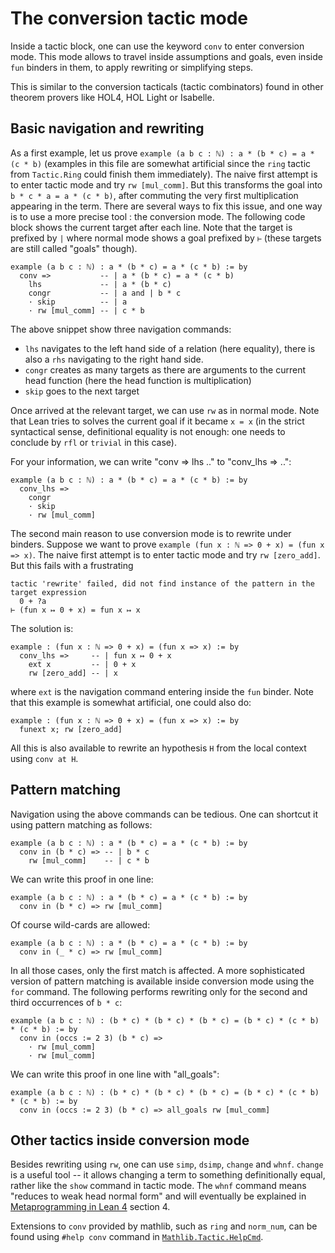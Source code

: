 # The conversion tactic mode

Inside a tactic block, one can use the keyword `conv` to enter conversion
mode. This mode allows to travel inside assumptions and goals, even
inside `fun` binders in them, to apply rewriting or simplifying steps.

This is similar to the conversion tacticals (tactic combinators) found in
other theorem provers like HOL4, HOL Light or Isabelle.

## Basic navigation and rewriting

As a first example, let us prove
`example (a b c : ℕ) : a * (b * c) = a * (c * b)` (examples in this file
are somewhat artificial since the `ring` tactic from
`Tactic.Ring` could finish them immediately). The naive first attempt is
to enter tactic mode and try `rw [mul_comm]`. But this transforms the goal
into `b * c * a = a * (c * b)`, after commuting the very first
multiplication appearing in the term. There are several ways to fix this
issue, and one way is to use a more precise tool : the
conversion mode.  The following code block shows the current target after
each line. Note that the target is prefixed by `|` where normal mode
shows a goal prefixed by `⊢` (these targets are still called "goals"
though).

```lean
example (a b c : ℕ) : a * (b * c) = a * (c * b) := by
  conv =>           -- | a * (b * c) = a * (c * b)
    lhs             -- | a * (b * c)
    congr           -- | a and | b * c
    · skip          -- | a
    · rw [mul_comm] -- | c * b
```

The above snippet show three navigation commands:
* `lhs` navigates to the left hand side of a relation (here
  equality), there is also a `rhs` navigating to the right hand side.
* `congr` creates as many targets as there are arguments to the current
  head function (here the head function is multiplication)
* `skip` goes to the next target

Once arrived at the relevant target, we can use `rw` as in normal mode.
Note that Lean tries to solves the current goal if it became `x = x` (in
the strict syntactical sense, definitional equality is not enough: one
needs to conclude by `rfl` or `trivial` in this case).

For your information, we can write "conv => lhs .." to "conv_lhs => ..":

```lean
example (a b c : ℕ) : a * (b * c) = a * (c * b) := by
  conv_lhs =>
    congr
    · skip
    · rw [mul_comm]
```

The second main reason to use conversion mode is to rewrite under
binders. Suppose we want to prove `example (fun x : ℕ => 0 + x) = (fun x => x)`.
The naive first attempt is to enter tactic mode and try `rw [zero_add]`.
But this fails with a frustrating
```text
tactic 'rewrite' failed, did not find instance of the pattern in the target expression
  0 + ?a
⊢ (fun x ↦ 0 + x) = fun x ↦ x
```

The solution is:
```lean
example : (fun x : ℕ => 0 + x) = (fun x => x) := by
  conv_lhs =>     -- | fun x ↦ 0 + x
    ext x         -- | 0 + x
    rw [zero_add] -- | x
```
where `ext` is the navigation command entering inside the `fun` binder.
Note that this example is somewhat artificial, one could also do:
```lean
example : (fun x : ℕ => 0 + x) = (fun x => x) := by
  funext x; rw [zero_add]
```

All this is also available to rewrite an hypothesis `H` from the local context
using `conv at H`.

## Pattern matching

Navigation using the above commands can be tedious. One can shortcut it
using pattern matching as follows:

```lean
example (a b c : ℕ) : a * (b * c) = a * (c * b) := by
  conv in (b * c) => -- | b * c
    rw [mul_comm]    -- | c * b
```

We can write this proof in one line:

```lean
example (a b c : ℕ) : a * (b * c) = a * (c * b) := by
  conv in (b * c) => rw [mul_comm]
```

Of course wild-cards are allowed:

```lean
example (a b c : ℕ) : a * (b * c) = a * (c * b) := by
  conv in (_ * c) => rw [mul_comm]
```

In all those cases, only the first match is affected.
A more sophisticated version of pattern matching is available inside
conversion mode using the `for` command. The following performs rewriting
only for the second and third occurrences of `b * c`:

```lean
example (a b c : ℕ) : (b * c) * (b * c) * (b * c) = (b * c) * (c * b) * (c * b) := by
  conv in (occs := 2 3) (b * c) =>
    · rw [mul_comm]
    · rw [mul_comm]
```

We can write this proof in one line with "all_goals":

```lean
example (a b c : ℕ) : (b * c) * (b * c) * (b * c) = (b * c) * (c * b) * (c * b) := by
  conv in (occs := 2 3) (b * c) => all_goals rw [mul_comm]
```

## Other tactics inside conversion mode

Besides rewriting using `rw`, one can use `simp`, `dsimp`, `change` and `whnf`.
`change` is a useful tool -- it allows changing a term to something
definitionally equal, rather like the `show` command in tactic mode.
The `whnf` command means "reduces to weak head normal form" and will eventually
be explained in [Metaprogramming in Lean 4](https://leanprover-community.github.io/lean4-metaprogramming-book/main/04_metam.html#weak-head-normalisation) section 4.

Extensions to `conv` provided by mathlib, such as `ring` and `norm_num`, can be
found using `#help conv` command in [`Mathlib.Tactic.HelpCmd`](https://leanprover-community.github.io/mathlib4_docs/Mathlib/Tactic/HelpCmd.html).
